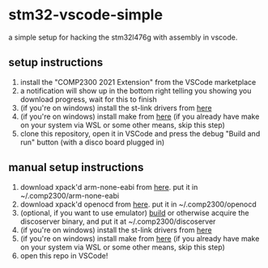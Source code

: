 # stm32-vscode-simple

a simple setup for hacking the stm32l476g with assembly in vscode.

## setup instructions 

1. install the "COMP2300 2021 Extension" from the VSCode marketplace 
2. a notification will show up in the bottom right telling you showing you download progress, wait for this to finish 
3. (if you're on windows) install the st-link drivers from [here](https://cs.anu.edu.au/courses/comp2300/v_media/resources/stlink-windows-driver.zip)
4. (if you're on windows) install make from [here](http://gnuwin32.sourceforge.net/packages/make.htm) (if you already have make on your system via WSL or some other means, skip this step)
5. clone this repository, open it in VSCode and press the debug "Build and run" button (with a disco board plugged in)

## manual setup instructions

1. download xpack'd arm-none-eabi from [here](https://github.com/xpack-dev-tools/arm-none-eabi-gcc-xpack/releases/tag/v10.2.1-1.1). put it in ~/.comp2300/arm-none-eabi
2. download xpack'd openocd from [here](https://github.com/xpack-dev-tools/openocd-xpack/releases/tag/v0.10.0-15). put it in ~/.comp2300/openocd
3. (optional, if you want to use emulator) [build](https://gitlab.cecs.anu.edu.au/comp2300/2020/comp2300-disco-emulator) or otherwise acquire the discoserver binary, and put it at ~/.comp2300/discoserver
4. (if you're on windows) install the st-link drivers from [here](https://cs.anu.edu.au/courses/comp2300/v_media/resources/stlink-windows-driver.zip)
5. (if you're on windows) install make from [here](http://gnuwin32.sourceforge.net/packages/make.htm) (if you already have make on your system via WSL or some other means, skip this step)
6. open this repo in VSCode!
